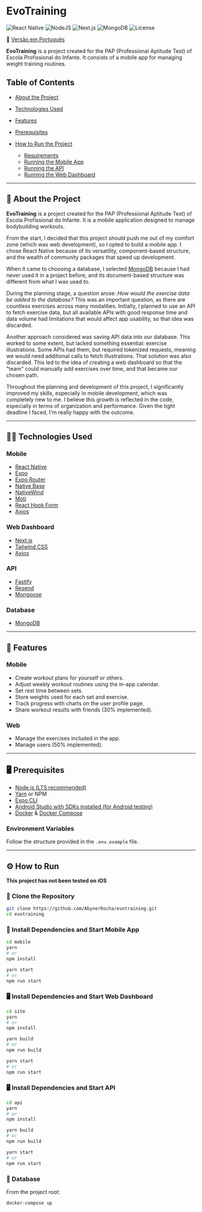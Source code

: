 # EvoTraining

![React Native](https://img.shields.io/badge/React%20Native-v0.72.06-blue)
![NodeJS](https://img.shields.io/badge/Node.js-v18.0.0-green?logo=node.js\&logoColor=white)
![Next.js](https://img.shields.io/badge/Next.js-v13.0.0-black?logo=next.js\&logoColor=white)
![MongoDB](https://img.shields.io/badge/MongoDB-v6.0.0-green?logo=mongodb\&logoColor=white)
![License](https://img.shields.io/badge/license-MIT-green)

🌟 [Versão em Português](https://github.com/AbynerRocha/evotraining/blob/main/README.md)

**EvoTraining** is a project created for the PAP (Professional Aptitude Test) of Escola Profissional do Infante. It consists of a mobile app for managing weight training routines.

## Table of Contents

* [About the Project](#about-the-project)
* [Technologies Used](#technologies-used)
* [Features](#features)
* [Prerequisites](#prerequisites)
* [How to Run the Project](#how-to-run)

  * [Requirements](#how-to-run)
  * [Running the Mobile App](#running-the-mobile-app)
  * [Running the API](#running-the-api)
  * [Running the Web Dashboard](#running-the-web-dashboard)

---

## 🌟 About the Project

**EvoTraining** is a project created for the PAP (Professional Aptitude Test) of Escola Profissional do Infante. It is a mobile application designed to manage bodybuilding workouts.

From the start, I decided that this project should push me out of my comfort zone (which was web development), so I opted to build a mobile app. I chose React Native because of its versatility, component-based structure, and the wealth of community packages that speed up development.

When it came to choosing a database, I selected [MongoDB](https://mongodb.com) because I had never used it in a project before, and its document-based structure was different from what I was used to.

During the planning stage, a question arose: *How would the exercise data be added to the database?* This was an important question, as there are countless exercises across many modalities. Initially, I planned to use an API to fetch exercise data, but all available APIs with good response time and data volume had limitations that would affect app usability, so that idea was discarded.

Another approach considered was saving API data into our database. This worked to some extent, but lacked something essential: exercise illustrations. Some APIs had them, but required tokenized requests, meaning we would need additional calls to fetch illustrations. That solution was also discarded. This led to the idea of creating a web dashboard so that the "team" could manually add exercises over time, and that became our chosen path.

Throughout the planning and development of this project, I significantly improved my skills, especially in mobile development, which was completely new to me. I believe this growth is reflected in the code, especially in terms of organization and performance. Given the tight deadline I faced, I'm really happy with the outcome.

---

## 🧑‍💻 Technologies Used

### Mobile

* [React Native](https://reactnative.dev/)
* [Expo](https://expo.dev/)
* [Expo Router](https://docs.expo.dev/router/introduction/)
* [Native Base](https://nativebase.io/)
* [NativeWind](https://www.nativewind.dev/)
* [Moti](https://moti.fyi/)
* [React Hook Form](https://react-hook-form.com/)
* [Axios](https://axios-http.com/)

### Web Dashboard

* [Next.js](https://nextjs.org/)
* [Tailwind CSS](https://tailwindcss.com/)
* [Axios](https://axios-http.com/)

### API

* [Fastify](https://fastify.dev/)
* [Resend](https://resend.com/)
* [Mongoose](https://mongoosejs.com)

### Database

* [MongoDB](https://www.mongodb.com/)

---

## 📱 Features

### Mobile

* Create workout plans for yourself or others.
* Adjust weekly workout routines using the in-app calendar.
* Set rest time between sets.
* Store weights used for each set and exercise.
* Track progress with charts on the user profile page.
* Share workout results with friends (30% implemented).

### Web

* Manage the exercises included in the app.
* Manage users (50% implemented).

---

## 🖥️ Prerequisites

* [Node.js (LTS recommended)](https://nodejs.org/)
* [Yarn](https://yarnpkg.com/) or NPM
* [Expo CLI](https://expo.dev/)
* [Android Studio with SDKs installed (for Android testing)](https://developer.android.com/studio)
* [Docker](https://www.docker.com/) & [Docker Compose](https://docs.docker.com/compose/)

### Environment Variables

Follow the structure provided in the `.env.example` file.

---

## ⚙️ How to Run

**This project has not been tested on iOS**

### 📁 Clone the Repository

```bash
git clone https://github.com/AbynerRocha/evotraining.git
cd evotraining
```

### 📱 Install Dependencies and Start Mobile App

```bash
cd mobile
yarn
# or
npm install

yarn start
# or
npm run start
```

### 🖥️ Install Dependencies and Start Web Dashboard

```bash
cd site
yarn
# or
npm install

yarn build
# or
npm run build

yarn start
# or
npm run start
```

### 🖥️ Install Dependencies and Start API

```bash
cd api
yarn
# or
npm install

yarn build
# or
npm run build

yarn start
# or
npm run start
```

### 🎲 Database

From the project root:

```bash
docker-compose up
```
